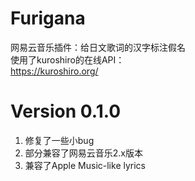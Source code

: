 # Furigana
网易云音乐插件：给日文歌词的汉字标注假名<br>
使用了kuroshiro的在线API：<br>
https://kuroshiro.org/

# Version 0.1.0
1. 修复了一些小bug
2. 部分兼容了网易云音乐2.x版本
3. 兼容了Apple Music-like lyrics
